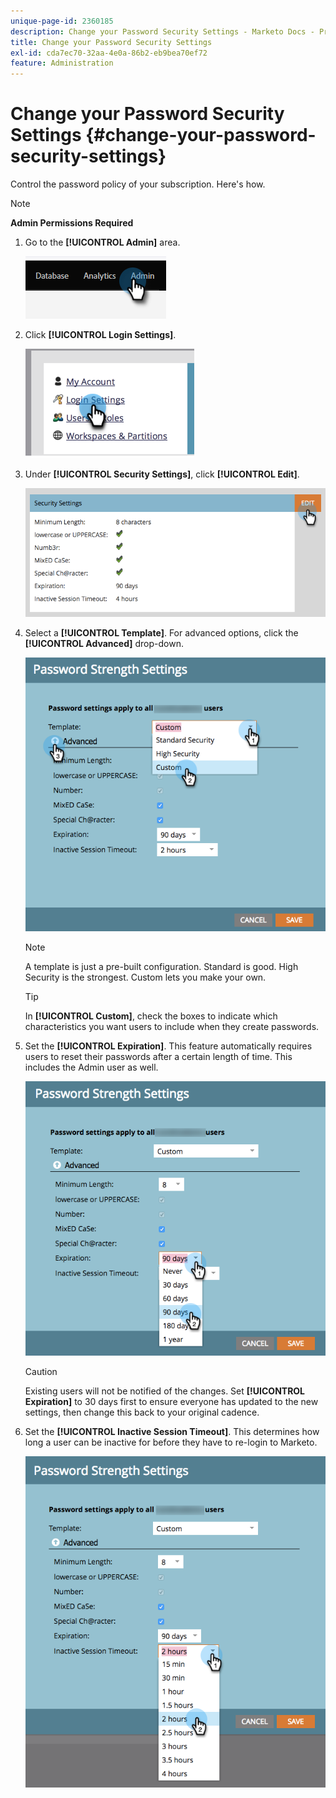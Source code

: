 ```yaml
---
unique-page-id: 2360185
description: Change your Password Security Settings - Marketo Docs - Product Documentation
title: Change your Password Security Settings
exl-id: cda7ec70-32aa-4e0a-86b2-eb9bea70ef72
feature: Administration
---
```

# Change your Password Security Settings {#change-your-password-security-settings}

Control the password policy of your subscription. Here's how.

>[!NOTE]
>
>**Admin Permissions Required**

1. Go to the **[!UICONTROL Admin]** area.

   ![](assets/change-your-password-security-settings-1.png)

1. Click **[!UICONTROL Login Settings]**.

   ![](assets/change-your-password-security-settings-2.png)

1. Under **[!UICONTROL Security Settings]**, click **[!UICONTROL Edit]**.

   ![](assets/change-your-password-security-settings-3.png)

1. Select a **[!UICONTROL Template]**. For advanced options, click the **[!UICONTROL Advanced]** drop-down.

   ![](assets/change-your-password-security-settings-4.png)

   >[!NOTE]
   >
   >A template is just a pre-built configuration. Standard is good. High Security is the strongest. Custom lets you make your own.

   >[!TIP]
   >
   >In **[!UICONTROL Custom]**, check the boxes to indicate which characteristics you want users to include when they create passwords.

1. Set the **[!UICONTROL Expiration]**. This feature automatically requires users to reset their passwords after a certain length of time. This includes the Admin user as well.

   ![](assets/change-your-password-security-settings-5.png)

   >[!CAUTION]
   >
   >Existing users will not be notified of the changes. Set **[!UICONTROL Expiration]** to 30 days first to ensure everyone has updated to the new settings, then change this back to your original cadence.

1. Set the **[!UICONTROL Inactive Session Timeout]**. This determines how long a user can be inactive for before they have to re-login to Marketo.

   ![](assets/change-your-password-security-settings-6.png)
